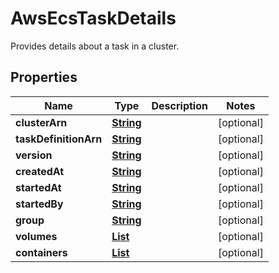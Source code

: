 

# AwsEcsTaskDetails

Provides details about a task in a cluster. 

## Properties

| Name | Type | Description | Notes |
|------------ | ------------- | ------------- | -------------|
|**clusterArn** | [**String**](String.md) |  |  [optional] |
|**taskDefinitionArn** | [**String**](String.md) |  |  [optional] |
|**version** | [**String**](String.md) |  |  [optional] |
|**createdAt** | [**String**](String.md) |  |  [optional] |
|**startedAt** | [**String**](String.md) |  |  [optional] |
|**startedBy** | [**String**](String.md) |  |  [optional] |
|**group** | [**String**](String.md) |  |  [optional] |
|**volumes** | [**List**](List.md) |  |  [optional] |
|**containers** | [**List**](List.md) |  |  [optional] |



